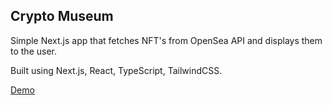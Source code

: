 ## Crypto Museum

Simple Next.js app that fetches NFT's from OpenSea API and displays them to the user.

Built using Next.js, React, TypeScript, TailwindCSS.

[Demo](https://crypto-museum.vercel.app/)
